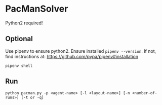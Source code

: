 # PacManSolver

Python2 required!

## Optional
Use pipenv to ensure python2. Ensure installed `pipenv --version`. If not, find instructions at: https://github.com/pypa/pipenv#installation
```
pipenv shell
```

## Run
```
python pacman.py -p <agent-name> [-l <layout-name>] [-n <number-of-runs>] [-t or -q] 
```